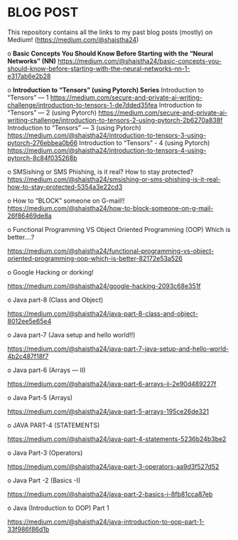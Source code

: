 # BLOG POST
This repository contains all the links to my past blog posts (mostly) on Medium! (https://medium.com/@shaistha24)

o **Basic Concepts You Should Know Before Starting with the “Neural Networks” (NN)**
  https://medium.com/@shaistha24/basic-concepts-you-should-know-before-starting-with-the-neural-networks-nn-1-e317ab6e2b28

o **Introduction to “Tensors” (using Pytorch) Series**
    Introduction to “Tensors” — 1
    https://medium.com/secure-and-private-ai-writing-challenge/introduction-to-tensors-1-de7dded35fea
    Introduction to “Tensors” — 2 (using Pytorch)
    https://medium.com/secure-and-private-ai-writing-challenge/introduction-to-tensors-2-using-pytorch-2b6270a838f
    Introduction to “Tensors” — 3 (using Pytorch)
    https://medium.com/@shaistha24/introduction-to-tensors-3-using-pytorch-276ebbea0b66
    Introduction to “Tensors” - 4 (using Pytorch)
    https://medium.com/@shaistha24/introduction-to-tensors-4-using-pytorch-8c84f035268b

o SMSishing or SMS Phishing, is it real? How to stay protected?
  https://medium.com/@shaistha24/smsishing-or-sms-phishing-is-it-real-how-to-stay-protected-5354a3e22cd3

o How to “BLOCK” someone on G-mail!!
  https://medium.com/@shaistha24/how-to-block-someone-on-g-mail-26f86469de8a

o Functional Programming VS Object Oriented Programming (OOP) Which is better….?

  https://medium.com/@shaistha24/functional-programming-vs-object-oriented-programming-oop-which-is-better-82172e53a526
  
o Google Hacking or dorking!

  https://medium.com/@shaistha24/google-hacking-2093c68e351f
  
o Java part-8 (Class and Object)

  https://medium.com/@shaistha24/java-part-8-class-and-object-8012ee5e65e4
  
o Java part-7 (Java setup and hello world!!)

  https://medium.com/@shaistha24/java-part-7-java-setup-and-hello-world-4b2c487f18f7
  
o Java part-6 (Arrays — II)

  https://medium.com/@shaistha24/java-part-6-arrays-ii-2e90d489227f
  
o Java Part-5 (Arrays)

  https://medium.com/@shaistha24/java-part-5-arrays-195ce26de321
  
o JAVA PART-4 (STATEMENTS)

  https://medium.com/@shaistha24/java-part-4-statements-5236b24b3be2
  
o Java Part-3 (Operators)

  https://medium.com/@shaistha24/java-part-3-operators-aa9d3f527d52
  
o Java Part -2 (Basics -I)

  https://medium.com/@shaistha24/java-part-2-basics-i-8fb81cca87eb
  
o Java (Introduction to OOP) Part 1

  https://medium.com/@shaistha24/java-introduction-to-oop-part-1-33f986f86d1b
